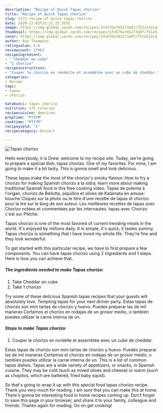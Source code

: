```yaml
---
description: "Recipe of Quick Tapas chorizo"
title: "Recipe of Quick Tapas chorizo"
slug: 2172-recipe-of-quick-tapas-chorizo
date: 2020-12-03T21:21:15.555Z
image: https://img-global.cpcdn.com/recipes/1fe576a765273a0f/751x532cq70/tapas-chorizo-photo-principale-de-la-recette.jpg
thumbnail: https://img-global.cpcdn.com/recipes/1fe576a765273a0f/751x532cq70/tapas-chorizo-photo-principale-de-la-recette.jpg
cover: https://img-global.cpcdn.com/recipes/1fe576a765273a0f/751x532cq70/tapas-chorizo-photo-principale-de-la-recette.jpg
author: Ray Thompson
ratingvalue: 4.6
reviewcount: 17063
recipeingredient:
- " Cheddar en cube"
- "1 chorizo"
recipeinstructions:
- "Couper le chorizo en rondelle et assemblée avec un cube de cheddar."
categories:
- Recipe
tags:
- tapas
- chorizo

katakunci: tapas chorizo 
nutrition: 175 calories
recipecuisine: American
preptime: "PT37M"
cooktime: "PT37M"
recipeyield: "2"
recipecategory: Dessert

---
```



![Tapas chorizo](https://img-global.cpcdn.com/recipes/1fe576a765273a0f/751x532cq70/tapas-chorizo-photo-principale-de-la-recette.jpg)

Hello everybody, it is Drew, welcome to my recipe site. Today, we're going to prepare a special dish, tapas chorizo. One of my favorites. For mine, I am going to make it a bit tasty. This is gonna smell and look delicious.

These tapas make the most of the chorizo&#39;s smoky flavour. How to fry a chorizo for making Spanish chorizo a la sidra; learn more about making traditional Spanish food in this free cooking video. Tapas de polenta à l&#39;origan, chorizo de Bellotta, piquillos et olives de Kalamata en amuse-bouche Cliquez sur la photo ou le titre d&#39;une recette de tapas et chorizo pour la lire sur le blog de son auteur. Les meilleures recettes de tapas avec Chorizo notées et commentées par les internautes. tapas avec Chorizo c&#39;est sur Ptitche.

Tapas chorizo is one of the most favored of current trending meals in the world. It's enjoyed by millions daily. It is simple, it's quick, it tastes yummy. Tapas chorizo is something that I have loved my whole life. They're fine and they look wonderful.


To get started with this particular recipe, we have to first prepare a few components. You can have tapas chorizo using 2 ingredients and 1 steps. Here is how you can achieve that.

<!--inarticleads1-->

##### The ingredients needed to make Tapas chorizo:

1. Take  Cheddar en cube
1. Take 1 chorizo


Try some of these delicious Spanish tapas recipes that your guests will absolutely love. Tempting tapas for your next dinner party. Estas tapas de chorizo son mini tartas de chorizo y huevo. Puedes preparar las de mil maneras Cortamos el chorizo en rodajas de un grosor medio, o también puedes utilizar la carne interna de un. 

<!--inarticleads2-->

##### Steps to make Tapas chorizo:

1. Couper le chorizo en rondelle et assemblée avec un cube de cheddar.


Estas tapas de chorizo son mini tartas de chorizo y huevo. Puedes preparar las de mil maneras Cortamos el chorizo en rodajas de un grosor medio, o también puedes utilizar la carne interna de un. This is a list of common tapas dishes. Tapas are a wide variety of appetizers, or snacks, in Spanish cuisine. They may be cold (such as mixed olives and cheese) or warm (such as chopitos, which are battered, fried baby squid). 

So that's going to wrap it up with this special food tapas chorizo recipe. Thank you very much for reading. I am sure that you can make this at home. There's gonna be interesting food in home recipes coming up. Don't forget to save this page in your browser, and share it to your family, colleague and friends. Thanks again for reading. Go on get cooking!
